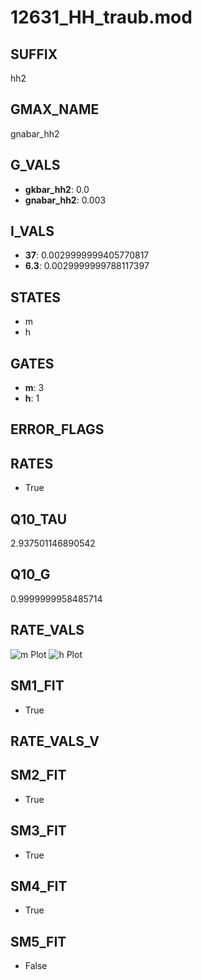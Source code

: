 # 12631_HH_traub.mod

## SUFFIX

hh2

## GMAX_NAME

gnabar_hh2

## G_VALS

- **gkbar_hh2**: 0.0
- **gnabar_hh2**: 0.003

## I_VALS

- **37**: 0.0029999999405770817
- **6.3**: 0.0029999999788117397

## STATES

- m
- h

## GATES

- **m**: 3
- **h**: 1

## ERROR_FLAGS


## RATES

- True

## Q10_TAU

2.937501146890542

## Q10_G

0.9999999958485714

## RATE_VALS

![m Plot](/Users/pbozelos/Dropbox/icg-Chai-Panos/supermodels/output_markdown_files/Na/12631_HH_traub.mod/images/m.png)
![h Plot](/Users/pbozelos/Dropbox/icg-Chai-Panos/supermodels/output_markdown_files/Na/12631_HH_traub.mod/images/h.png)

## SM1_FIT

- True

## RATE_VALS_V

## SM2_FIT

- True

## SM3_FIT

- True

## SM4_FIT

- True

## SM5_FIT

- False

